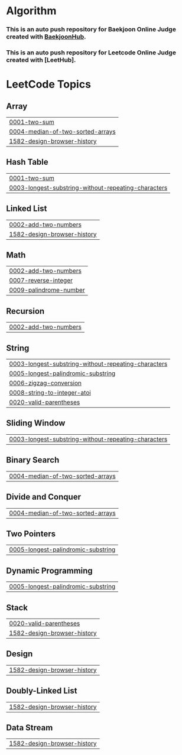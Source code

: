 # Algorithm
### This is an auto push repository for Baekjoon Online Judge created with [BaekjoonHub](https://github.com/BaekjoonHub/BaekjoonHub).
### This is an auto push repository for Leetcode Online Judge created with [LeetHub].

<!---LeetCode Topics Start-->
# LeetCode Topics
## Array
|  |
| ------- |
| [0001-two-sum](https://github.com/ADALIV/Algorithm/tree/master/0001-two-sum) |
| [0004-median-of-two-sorted-arrays](https://github.com/ADALIV/Algorithm/tree/master/0004-median-of-two-sorted-arrays) |
| [1582-design-browser-history](https://github.com/ADALIV/Algorithm/tree/master/1582-design-browser-history) |
## Hash Table
|  |
| ------- |
| [0001-two-sum](https://github.com/ADALIV/Algorithm/tree/master/0001-two-sum) |
| [0003-longest-substring-without-repeating-characters](https://github.com/ADALIV/Algorithm/tree/master/0003-longest-substring-without-repeating-characters) |
## Linked List
|  |
| ------- |
| [0002-add-two-numbers](https://github.com/ADALIV/Algorithm/tree/master/0002-add-two-numbers) |
| [1582-design-browser-history](https://github.com/ADALIV/Algorithm/tree/master/1582-design-browser-history) |
## Math
|  |
| ------- |
| [0002-add-two-numbers](https://github.com/ADALIV/Algorithm/tree/master/0002-add-two-numbers) |
| [0007-reverse-integer](https://github.com/ADALIV/Algorithm/tree/master/0007-reverse-integer) |
| [0009-palindrome-number](https://github.com/ADALIV/Algorithm/tree/master/0009-palindrome-number) |
## Recursion
|  |
| ------- |
| [0002-add-two-numbers](https://github.com/ADALIV/Algorithm/tree/master/0002-add-two-numbers) |
## String
|  |
| ------- |
| [0003-longest-substring-without-repeating-characters](https://github.com/ADALIV/Algorithm/tree/master/0003-longest-substring-without-repeating-characters) |
| [0005-longest-palindromic-substring](https://github.com/ADALIV/Algorithm/tree/master/0005-longest-palindromic-substring) |
| [0006-zigzag-conversion](https://github.com/ADALIV/Algorithm/tree/master/0006-zigzag-conversion) |
| [0008-string-to-integer-atoi](https://github.com/ADALIV/Algorithm/tree/master/0008-string-to-integer-atoi) |
| [0020-valid-parentheses](https://github.com/ADALIV/Algorithm/tree/master/0020-valid-parentheses) |
## Sliding Window
|  |
| ------- |
| [0003-longest-substring-without-repeating-characters](https://github.com/ADALIV/Algorithm/tree/master/0003-longest-substring-without-repeating-characters) |
## Binary Search
|  |
| ------- |
| [0004-median-of-two-sorted-arrays](https://github.com/ADALIV/Algorithm/tree/master/0004-median-of-two-sorted-arrays) |
## Divide and Conquer
|  |
| ------- |
| [0004-median-of-two-sorted-arrays](https://github.com/ADALIV/Algorithm/tree/master/0004-median-of-two-sorted-arrays) |
## Two Pointers
|  |
| ------- |
| [0005-longest-palindromic-substring](https://github.com/ADALIV/Algorithm/tree/master/0005-longest-palindromic-substring) |
## Dynamic Programming
|  |
| ------- |
| [0005-longest-palindromic-substring](https://github.com/ADALIV/Algorithm/tree/master/0005-longest-palindromic-substring) |
## Stack
|  |
| ------- |
| [0020-valid-parentheses](https://github.com/ADALIV/Algorithm/tree/master/0020-valid-parentheses) |
| [1582-design-browser-history](https://github.com/ADALIV/Algorithm/tree/master/1582-design-browser-history) |
## Design
|  |
| ------- |
| [1582-design-browser-history](https://github.com/ADALIV/Algorithm/tree/master/1582-design-browser-history) |
## Doubly-Linked List
|  |
| ------- |
| [1582-design-browser-history](https://github.com/ADALIV/Algorithm/tree/master/1582-design-browser-history) |
## Data Stream
|  |
| ------- |
| [1582-design-browser-history](https://github.com/ADALIV/Algorithm/tree/master/1582-design-browser-history) |
<!---LeetCode Topics End-->
